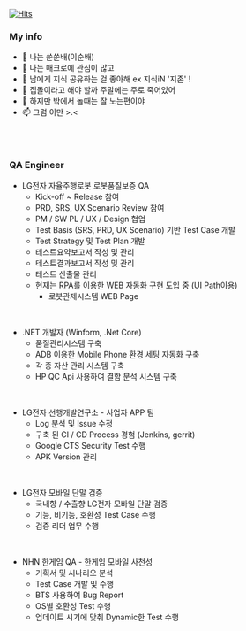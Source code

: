 [![Hits](https://hits.seeyoufarm.com/api/count/incr/badge.svg?url=https%3A%2F%2Fgithub.com%2FSsunLee&count_bg=%23286892&title_bg=%232E8AE5&icon=csharp.svg&icon_color=%23FFFFFF&title=Visit&edge_flat=true)](https://github.com/SsunLee)

### My info
- 👋 나는 쑨쑨배(이순배)
- 👀 나는 매크로에 관심이 많고 
- 👀 남에게 지식 공유하는 걸 좋아해 ex 지식iN '지존' !
- 🌱 집돌이라고 해야 할까 주말에는 주로 죽어있어
- 💞️ 하지만 밖에서 놀때는 잘 노는편이야 
- 📫 그럼 이만 >.<

<br></br>
### QA Engineer
 + LG전자 자율주행로봇 로봇품질보증 QA
   - Kick-off ~ Release 참여 
   - PRD, SRS, UX Scenario Review 참여 
   - PM / SW PL / UX / Design 협업 
   - Test Basis (SRS, PRD, UX Scenario) 기반 Test Case 개발
   - Test Strategy 및 Test Plan 개발
   - 테스트요약보고서 작성 및 관리
   - 테스트결과보고서 작성 및 관리
   - 테스트 산출물 관리
   - 현재는 RPA를 이용한 WEB 자동화 구현 도입 중 (UI Path이용)
     * 로봇관제시스템 WEB Page
<br>

 + .NET 개발자 (Winform, .Net Core)
   - 품질관리시스템 구축
   - ADB 이용한 Mobile Phone 환경 세팅 자동화 구축
   - 각 종 자산 관리 시스템 구축
   - HP QC Api 사용하여 결함 분석 시스템 구축
<br>

 + LG전자 선행개발연구소 - 사업자 APP 팀
   - Log 분석 및 Issue 수정 
   - 구축 된 CI / CD Process 경험 (Jenkins, gerrit)
   - Google CTS Security Test 수행
   - APK Version 관리
<br>

 + LG전자 모바일 단말 검증
   - 국내향 / 수출향 LG전자 모바일 단말 검증
   - 기능, 비기능, 호환성 Test Case 수행
   - 검증 리더 업무 수행 
<br>

 + NHN 한게임 QA - 한게임 모바일 사천성
   - 기획서 및 시나리오 분석
   - Test Case 개발 및 수행 
   - BTS 사용하여 Bug Report
   - OS별 호환성 Test 수행
   - 업데이트 시기에 맞춰 Dynamic한 Test 수행
